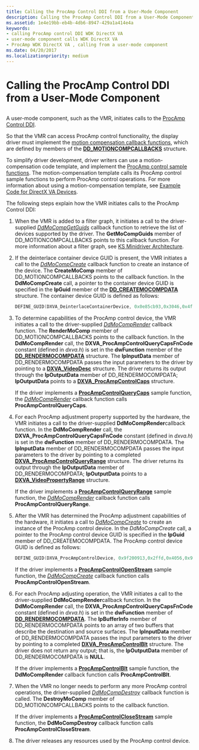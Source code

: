 ```yaml
---
title: Calling the ProcAmp Control DDI from a User-Mode Component
description: Calling the ProcAmp Control DDI from a User-Mode Component
ms.assetid: 1e4e19bb-eb4b-4db6-8947-429a1a414e4a
keywords:
- calling ProcAmp control DDI WDK DirectX VA
- user-mode component calls WDK DirectX VA
- ProcAmp WDK DirectX VA , calling from a user-mode component
ms.date: 04/20/2017
ms.localizationpriority: medium
---
```


# Calling the ProcAmp Control DDI from a User-Mode Component


## <span id="ddk_calling_the_procamp_control_ddi_from_a_user_mode_component_gg"></span><span id="DDK_CALLING_THE_PROCAMP_CONTROL_DDI_FROM_A_USER_MODE_COMPONENT_GG"></span>


A user-mode component, such as the VMR, initiates calls to the [ProcAmp Control DDI](https://docs.microsoft.com/windows-hardware/drivers/display/procamp-control-ddi).

So that the VMR can access ProcAmp control functionality, the display driver must implement the [motion compensation callback functions](motion-compensation-callbacks.md), which are defined by members of the [**DD\_MOTIONCOMPCALLBACKS**](https://docs.microsoft.com/windows/desktop/api/ddrawint/ns-ddrawint-dd_motioncompcallbacks) structure.

To simplify driver development, driver writers can use a motion-compensation code template, and implement the [ProcAmp control sample functions](sample-functions-for-procamp-control.md). The motion-compensation template calls its ProcAmp control sample functions to perform ProcAmp control operations. For more information about using a motion-compensation template, see [Example Code for DirectX VA Devices](example-code-for-directx-va-devices.md).

The following steps explain how the VMR initiates calls to the ProcAmp Control DDI:

1.  When the VMR is added to a filter graph, it initiates a call to the driver-supplied [*DdMoCompGetGuids*](https://docs.microsoft.com/windows/desktop/api/ddrawint/nc-ddrawint-pdd_mocompcb_getguids) callback function to retrieve the list of devices supported by the driver. The **GetMoCompGuids** member of DD\_MOTIONCOMPCALLBACKS points to this callback function. For more information about a filter graph, see [KS Minidriver Architecture](https://docs.microsoft.com/windows-hardware/drivers/stream/ks-minidriver-architecture).

2.  If the deinterlace container device GUID is present, the VMR initiates a call to the [*DdMoCompCreate*](https://docs.microsoft.com/windows/desktop/api/ddrawint/nc-ddrawint-pdd_mocompcb_create) callback function to create an instance of the device. The **CreateMoComp** member of DD\_MOTIONCOMPCALLBACKS points to the callback function. In the **DdMoCompCreate** call, a pointer to the container device GUID is specified in the **lpGuid** member of the [**DD\_CREATEMOCOMPDATA**](https://docs.microsoft.com/windows/desktop/api/ddrawint/ns-ddrawint-_dd_createmocompdata) structure. The container device GUID is defined as follows:

    ```cpp
    DEFINE_GUID(DXVA_DeinterlaceContainerDevice, 0x0e85cb93,0x3046,0x4ff0,0xae,0xcc,0xd5,0x8c,0xb5,0xf0,0x35,0xfd);
    ```

3.  To determine capabilities of the ProcAmp control device, the VMR initiates a call to the driver-supplied [*DdMoCompRender*](https://docs.microsoft.com/windows/desktop/api/ddrawint/nc-ddrawint-pdd_mocompcb_render) callback function. The **RenderMoComp** member of DD\_MOTIONCOMPCALLBACKS points to the callback function. In the **DdMoCompRender** call, the **DXVA\_ProcAmpControlQueryCapsFnCode** constant (defined in *dxva.h*) is set in the **dwFunction** member of the [**DD\_RENDERMOCOMPDATA**](https://docs.microsoft.com/windows/desktop/api/ddrawint/ns-ddrawint-_dd_rendermocompdata) structure. The **lpInputData** member of DD\_RENDERMOCOMPDATA passes the input parameters to the driver by pointing to a [**DXVA\_VideoDesc**](https://docs.microsoft.com/windows-hardware/drivers/ddi/content/dxva/ns-dxva-_dxva_videodesc) structure. The driver returns its output through the **lpOutputData** member of DD\_RENDERMOCOMPDATA; **lpOutputData** points to a [**DXVA\_ProcAmpControlCaps**](https://docs.microsoft.com/windows-hardware/drivers/ddi/content/dxva/ns-dxva-_dxva_procampcontrolcaps) structure.

    If the driver implements a [**ProcAmpControlQueryCaps**](https://docs.microsoft.com/windows-hardware/drivers/display/dxva-deinterlacecontainerdeviceclass-procampcontrolquerycaps) sample function, the [*DdMoCompRender*](https://docs.microsoft.com/windows/desktop/api/ddrawint/nc-ddrawint-pdd_mocompcb_render) callback function calls **ProcAmpControlQueryCaps**.

4.  For each ProcAmp adjustment property supported by the hardware, the VMR initiates a call to the driver-supplied **DdMoCompRender**callback function. In the **DdMoCompRender** call, the **DXVA\_ProcAmpControlQueryCapsFnCode** constant (defined in *dxva.h*) is set in the **dwFunction** member of DD\_RENDERMOCOMPDATA. The **lpInputData** member of DD\_RENDERMOCOMPDATA passes the input parameters to the driver by pointing to a completed [**DXVA\_ProcAmpControlQueryRange**](https://docs.microsoft.com/windows-hardware/drivers/ddi/content/dxva/ns-dxva-_dxva_procampcontrolqueryrange) structure. The driver returns its output through the **lpOutputData** member of DD\_RENDERMOCOMPDATA; **lpOutputData** points to a [**DXVA\_VideoPropertyRange**](https://docs.microsoft.com/windows-hardware/drivers/ddi/content/dxva/ns-dxva-_dxva_videopropertyrange) structure.

    If the driver implements a [**ProcAmpControlQueryRange**](https://docs.microsoft.com/windows-hardware/drivers/display/dxva-deinterlacecontainerdeviceclass-procampcontrolqueryrange) sample function, the [*DdMoCompRender*](https://docs.microsoft.com/windows/desktop/api/ddrawint/nc-ddrawint-pdd_mocompcb_render) callback function calls **ProcAmpControlQueryRange**.

5.  After the VMR has determined the ProcAmp adjustment capabilities of the hardware, it initiates a call to [*DdMoCompCreate*](https://docs.microsoft.com/windows/desktop/api/ddrawint/nc-ddrawint-pdd_mocompcb_create) to create an instance of the ProcAmp control device. In the *DdMoCompCreate* call, a pointer to the ProcAmp control device GUID is specified in the **lpGuid** member of DD\_CREATEMOCOMPDATA. The ProcAmp control device GUID is defined as follows:

    ```cpp
    DEFINE_GUID(DXVA_ProcAmpControlDevice, 0x9f200913,0x2ffd,0x4056,0x9f,0x1e,0xe1,0xb5,0x08,0xf2,0x2d,0xcf); 
    ```

    If the driver implements a [**ProcAmpControlOpenStream**](https://docs.microsoft.com/windows-hardware/drivers/display/dxva-procampcontroldeviceclass-procampcontrolopenstream) sample function, the [*DdMoCompCreate*](https://docs.microsoft.com/windows/desktop/api/ddrawint/nc-ddrawint-pdd_mocompcb_create) callback function calls **ProcAmpControlOpenStream**.

6.  For each ProcAmp adjusting operation, the VMR initiates a call to the driver-supplied **DdMoCompRender**callback function. In the **DdMoCompRender** call, the **DXVA\_ProcAmpControlQueryCapsFnCode** constant (defined in *dxva.h*) is set in the **dwFunction** member of [**DD\_RENDERMOCOMPDATA**](https://docs.microsoft.com/windows/desktop/api/ddrawint/ns-ddrawint-_dd_rendermocompdata). The **lpBufferInfo** member of DD\_RENDERMOCOMPDATA points to an array of two buffers that describe the destination and source surfaces. The **lpInputData** member of DD\_RENDERMOCOMPDATA passes the input parameters to the driver by pointing to a completed [**DXVA\_ProcAmpControlBlt**](https://docs.microsoft.com/windows-hardware/drivers/ddi/content/dxva/ns-dxva-_dxva_procampcontrolblt) structure. The driver does not return any output; that is, the **lpOutputData** member of DD\_RENDERMOCOMPDATA is **NULL**.

    If the driver implements a [**ProcAmpControlBlt**](https://docs.microsoft.com/windows-hardware/drivers/display/dxva-procampcontroldeviceclass-procampcontrolblt) sample function, the **DdMoCompRender** callback function calls **ProcAmpControlBlt**.

7.  When the VMR no longer needs to perform any more ProcAmp control operations, the driver-supplied [*DdMoCompDestroy*](https://docs.microsoft.com/windows/desktop/api/ddrawint/nc-ddrawint-pdd_mocompcb_destroy) callback function is called. The **DestroyMoComp** member of DD\_MOTIONCOMPCALLBACKS points to the callback function.

    If the driver implements a [**ProcAmpControlCloseStream**](https://docs.microsoft.com/windows-hardware/drivers/display/dxva-procampcontroldeviceclass-procampcontrolclosestream) sample function, the **DdMoCompDestroy** callback function calls **ProcAmpControlCloseStream**.

8.  The driver releases any resources used by the ProcAmp control device.

 

 





